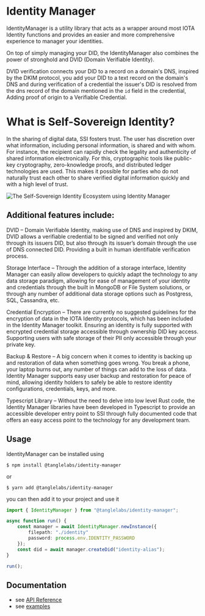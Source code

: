 # Identity Manager

IdentityManager is a utility library that acts as a wrapper around most IOTA Identity functions and provides an easier and more comprehensive experience to manager your identities.

On top of simply managing your DID, the IdentityManager also combines the power of stronghold and DVID (Domain Verifiable Identity).

DVID verification connects your DID to a record on a domain's DNS, inspired by the DKIM protocol, you add your DID to a text record on the domain's DNS and during verification of a credential the issuer's DID is resolved from the dns record of the domain mentioned in the `id` field in the credential, Adding proof of origin to a Verifiable Credential.

# What is Self-Sovereign Identity?

In the sharing of digital data, SSI fosters trust. The user has discretion over what information, including personal information, is shared and with whom. For instance, the recipient can rapidly check the legality and authenticity of shared information electronically. For this, cryptographic tools like public-key cryptography, zero-knowledge proofs, and distributed ledger technologies are used. This makes it possible for parties who do not naturally trust each other to share verified digital information quickly and with a high level of trust.



![The Self-Sovereign Identity Ecosystem using Identity Manager](https://tanglelabs.io/wp-content/uploads/2022/09/image-2048x1445.png)


## Additional features include:

DVID – Domain Verifiable Identity, making use of DNS and inspired by DKIM, DVID allows a verifiable credential to be signed and verified not only through its issuers DID, but also through its issuer’s domain through the use of DNS connected DID. Providing a built in human identifiable verification process.

Storage Interface – Through the addition of a storage interface, Identity Manager can easily allow developers to quickly adapt the technology to any data storage paradigm, allowing for ease of management of your identity and credentials through the built in MongoDB or File System solutions, or through any number of additional data storage options such as Postgress, SQL, Cassandra, etc.

Credential Encryption – There are currently no suggested guidelines for the encryption of data in the IOTA Identity protocols, which has been included in the Identity Manager toolkit. Ensuring an identity is fully supported with encrypted credential storage accessible through ownership DID key access. Supporting users with safe storage of their PII only accessible through your private key.

Backup & Restore – A big concern when it comes to identity is backing up and restoration of data when something goes wrong. You break a phone, your laptop burns out, any number of things can add to the loss of data. Identity Manager supports easy user backup and restoration for peace of mind, allowing identity holders to safely be able to restore identity configurations, credentials, keys, and more.

Typescript Library – Without the need to delve into low level Rust code, the Identity Manager libraries have been developed in Typescript to provide an accessible developer entry point to SSI through fully documented code that offers an easy access point to the technology for any development team.



## Usage

IdentityManager can be installed using

```
$ npm install @tanglelabs/identity-manager
```

or

```
$ yarn add @tanglelabs/identity-manager
```

you can then add it to your project and use it

```ts
import { IdentityManager } from "@tanglelabs/identity-manager";

async function run() {
    const manager = await IdentityManager.newInstance({
        filepath: "./identity"
        password: process.env.IDENTITY_PASSWORD
    });
    const did = await manager.createDid("identity-alias");
}

run();
```

## Documentation

- see [API Reference](docs/api-ref.md)
- see [examples](docs/examples)


